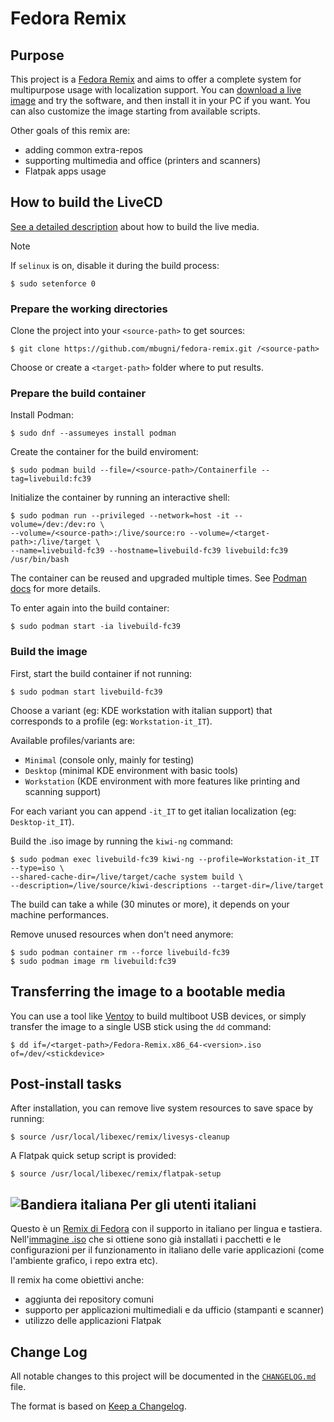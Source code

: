 # Fedora Remix

## Purpose
This project is a [Fedora Remix][01] and aims to offer a complete system for multipurpose usage with localization support.
You can [download a live image][02] and try the software, and then install it in your PC if you want.
You can also customize the image starting from available scripts.

Other goals of this remix are:
* adding common extra-repos
* supporting multimedia and office (printers and scanners)
* Flatpak apps usage

## How to build the LiveCD
[See a detailed description][03] about how to build the live media.

> [!NOTE]
>
> If `selinux` is on, disable it during the build process:

```shell
$ sudo setenforce 0
```

### Prepare the working directories
Clone the project into your `<source-path>` to get sources:

```shell
$ git clone https://github.com/mbugni/fedora-remix.git /<source-path>
```

Choose or create a `<target-path>` folder where to put results.

### Prepare the build container
Install Podman:

```shell
$ sudo dnf --assumeyes install podman
```

Create the container for the build enviroment:

```shell
$ sudo podman build --file=/<source-path>/Containerfile --tag=livebuild:fc39
```

Initialize the container by running an interactive shell:

```shell
$ sudo podman run --privileged --network=host -it --volume=/dev:/dev:ro \
--volume=/<source-path>:/live/source:ro --volume=/<target-path>:/live/target \
--name=livebuild-fc39 --hostname=livebuild-fc39 livebuild:fc39 /usr/bin/bash
```

The container can be reused and upgraded multiple times. See [Podman docs][06] for more details.

To enter again into the build container:

```shell
$ sudo podman start -ia livebuild-fc39
```

### Build the image
First, start the build container if not running:

```shell
$ sudo podman start livebuild-fc39
```

Choose a variant (eg: KDE workstation with italian support) that corresponds to a profile (eg: `Workstation-it_IT`).

Available profiles/variants are:
* `Minimal` (console only, mainly for testing)
* `Desktop` (minimal KDE environment with basic tools)
* `Workstation` (KDE environment with more features like printing and scanning support)

For each variant you can append `-it_IT` to get italian localization (eg: `Desktop-it_IT`).

Build the .iso image by running the `kiwi-ng` command:

```shell
$ sudo podman exec livebuild-fc39 kiwi-ng --profile=Workstation-it_IT --type=iso \
--shared-cache-dir=/live/target/cache system build \
--description=/live/source/kiwi-descriptions --target-dir=/live/target
```

The build can take a while (30 minutes or more), it depends on your machine performances.

Remove unused resources when don't need anymore:

```shell
$ sudo podman container rm --force livebuild-fc39
$ sudo podman image rm livebuild:fc39
```

## Transferring the image to a bootable media
You can use a tool like [Ventoy][07] to build multiboot USB devices, or simply transfer the image to a single
USB stick using the `dd` command:

```shell
$ dd if=/<target-path>/Fedora-Remix.x86_64-<version>.iso of=/dev/<stickdevice>
```

## Post-install tasks
After installation, you can remove live system resources to save space by running:

```shell
$ source /usr/local/libexec/remix/livesys-cleanup
```

A Flatpak quick setup script is provided:

```shell
$ source /usr/local/libexec/remix/flatpak-setup
```

## ![Bandiera italiana][04] Per gli utenti italiani
Questo è un [Remix di Fedora][01] con il supporto in italiano per lingua e tastiera. Nell'[immagine .iso][02] che si ottiene sono già installati i pacchetti e le configurazioni per il funzionamento in italiano delle varie applicazioni (come l'ambiente grafico, i repo extra etc).

Il remix ha come obiettivi anche:
* aggiunta dei repository comuni
* supporto per applicazioni multimediali e da ufficio (stampanti e scanner)
* utilizzo delle applicazioni Flatpak

## Change Log
All notable changes to this project will be documented in the [`CHANGELOG.md`](CHANGELOG.md) file.

The format is based on [Keep a Changelog][05].

[01]: https://fedoraproject.org/wiki/Remix
[02]: https://github.com/mbugni/fedora-remix/releases
[03]: https://osinside.github.io/kiwi
[04]: http://flagpedia.net/data/flags/mini/it.png
[05]: https://keepachangelog.com/
[06]: https://docs.podman.io/
[07]: https://www.ventoy.net/